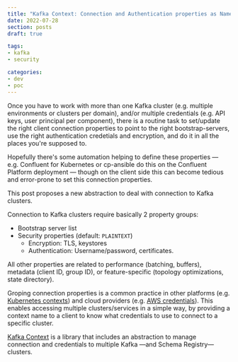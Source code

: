 ```yaml
---
title: "Kafka Context: Connection and Authentication properties as Named Contexts"
date: 2022-07-28
section: posts
draft: true

tags:
- kafka
- security

categories:
- dev
- poc
---
```


Once you have to work with more than one Kafka cluster (e.g. multiple environments or clusters per domain),
and/or multiple credentials (e.g. API keys, user principal per component),
there is a routine task to set/update the right client connection properties
to point to the right bootstrap-servers,
use the right authentication credetials and encryption,
and do it in all the places you're supposed to.

Hopefully there's some automation helping to define these properties
— e.g. Confluent for Kubernetes or cp-ansible do this on the Confluent Platform deployment —
though on the client side this can become tedious and error-prone to set this connection properties.

This post proposes a new abstraction to deal with connection to Kafka clusters.

<!--more-->

Connection to Kafka clusters require basically 2 property groups:

- Bootstrap server list
- Security properties (default: `PLAINTEXT`)
  - Encryption: TLS, keystores
  - Authentication: Username/password, certificates.

All other properties are related to performance (batching, buffers), metadata (client ID, group ID), or feature-specific (topology optimizations, state directory).

Groping connection properties is a common practice in other platforms 
(e.g. [Kubernetes contexts](https://kubernetes.io/docs/tasks/access-application-cluster/configure-access-multiple-clusters/)) 
and cloud providers (e.g. [AWS credentials](https://docs.aws.amazon.com/sdk-for-java/v1/developer-guide/setup-credentials.html)).
This enables accessing multiple clusters/services in a simple way, by providing a context name to a client to know what credentials to use to connect to a specific cluster.

[Kafka Context](https://github.com/jeqo/kafka-libs/tree/main/kafka-context)
is a library that includes an abstraction to manage connection and credentials to multiple Kafka —and Schema Registry— clusters.


